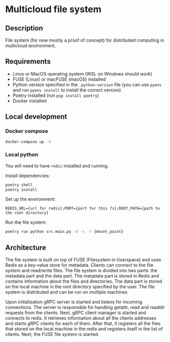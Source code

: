 # Multicloud file system

## Description

File system (for now mostly a proof of concept) for distributed computing in multicloud environment.

## Requirements

- Linux or MacOS operating system (WSL on Windows should work)
- FUSE (Linux) or macFUSE (macOS) installed
- Python version specified in the `.python-version` file (you can use `pyenv` and run `pyenv install` to install the
  correct version)
- Poetry installed (run `pip install poetry`)
- Docker installed

## Local development

### Docker compose

```bash
docker-compose up -d
```

### Local python

You will need to have `redis` installed and running.

Install dependencies:

```bash
poetry shell
poetry install
```

Set up the environment:

```
REDIS_URL={url for redis};PORT={port for this fs};ROOT_PATH={path to the root directory}
```

Run the file system:

```bash
poetry run python src.main.py -d -s -f {mount_point}
```

## Architecture

The file system is built on top of FUSE (Filesystem in Userspace) and uses Redis as a key-value store for metadata.
Clients can connect to the file system and read/write files. The file system is divided into two parts: the metadata part and the data part. The metadata part is stored in Redis and
contains information about the files and directories. The data part is stored on the local machine in the root directory
specified by the user. The file system is distributed and can be run on multiple machines

Upon initialization gRPC server is started and listens for incoming connections. The server is responsible for handling
getattr, read and readdir requests from the clients. Next, gRPC client manager is started and connects to redis. It
retrieves information about all the clients addresses and starts gRPC clients for each of them. After that, it registers
all the files that stored on the local machine in the redis and registers itself in the list of clients. Next, the FUSE
file system is started.